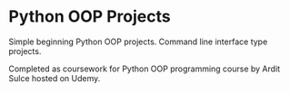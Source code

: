 # Python OOP Projects

Simple beginning Python OOP projects. Command line interface type projects.

Completed as coursework for Python OOP programming course by Ardit Sulce hosted on Udemy.
